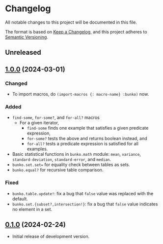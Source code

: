 # Changelog

All notable changes to this project will be documented in this file.

The format is based on [Keep a Changelog][1],
and this project adheres to [Semantic Versioning][2].

[1]: https://keepachangelog.com/en/1.0.0/
[2]: https://semver.org/spec/v2.0.0.html

## Unreleased

## [1.0.0][v1.0.0] (2024-03-01)

### Changed

- To import macros, do `(import-macros {: macro-name} :bunko)` now.

### Added

- `find-some`, `for-some?`, and `for-all?` macros
  - For a given iterator,
    - `find-some` finds one example that satisfies a given predicate expression,
    - `for-some?` tests the above and returns boolean instead, and
    - `for-all?` tests a predicate expression is satisfied for all examples.
- Basic statistical functions in `bunko.math` module: `mean`, `variance`,
  `standard-deviation`, `standard-error`, and `median`.
- `bunko.set.set=` for equality check between tables as sets.
- `bunko.equal?` for recursive table comparison.

### Fixed

- `bunko.table.update!`: fix a bug that `false` value was replaced with the default.
- `bunko.set.{subset?,intersection!}`: fix a bug that `false` value indicates no
  element in a set.

## [0.1.0][v0.1.0] (2024-02-24)

- Initial release of development version.

[v1.0.0]: https://github.com/m15a/fennel-bunko/tree/v1.0.0
[v0.1.0]: https://github.com/m15a/fennel-bunko/tree/v0.1.0
